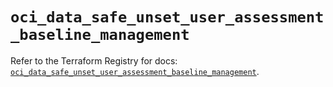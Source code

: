 # `oci_data_safe_unset_user_assessment_baseline_management`

Refer to the Terraform Registry for docs: [`oci_data_safe_unset_user_assessment_baseline_management`](https://registry.terraform.io/providers/hashicorp/oci/7.19.0/docs/resources/data_safe_unset_user_assessment_baseline_management).
